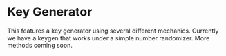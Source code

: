# Key Generator

This features a key generator using several different mechanics. Currently we 
have a keygen that works under a simple number randomizer. More methods coming 
soon.

